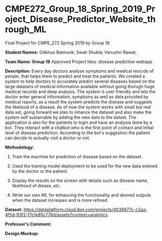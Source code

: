 # CMPE272_Group_18_Spring_2019_Project_Disease_Predictor_Website_through_ML
Final Project for CMPE_272 Spring 2019 by Group 18 

**Student Names:**
Odkhuu Batmunk; 
Swati Shukla; 
Vanushri Rawat; 

**Team Name: Group 18**
Approved Project Idea: disease prediction webapp 

**Description:** Every day doctors analyse symptoms and medical reocrds of people, that helps them to predict and treat the patients. We created a system to help doctors to accurately predict several diseases based on the large datasets of medical information available without going thorugh huge medical records and deep analysis. The system is user friendly and lets the doctor enter general information, symptoms as well as data provided by medical reports, as a result the system predicts the disease and suggests the likeliood of a disease. As of now the system works with small but real data set, going forward we plan to inhance the dataset and also make the system self sustainable by adding the new data to the datset.
The application is also for the patients to login and have an analysis done by a bot. They interact with a chatbot who is the first point of contact and initial level of disease prediction. According to the bot's suggestion the patient can decide to actually visit a doctor or not. 

**Methodology:**

1) Train the machine for prediction of disease based on the dataset.

2) Used the training model deployment to be used for the new data entered by the doctor or the patient.

3) Display the results on the screen with details such as disease name, likelihood of diease, etc.

4) Write our own ML for enhancing the functionality and desired outputs when the dataset increases and is more refined.

**Dataset:** https://dataplatform.cloud.ibm.com/projects/4039877c-c2aa-4f5d-93f2-f7c1e85c776d/assets?context=analytics

**Professor's Comment:**

**Design Mockup:**
